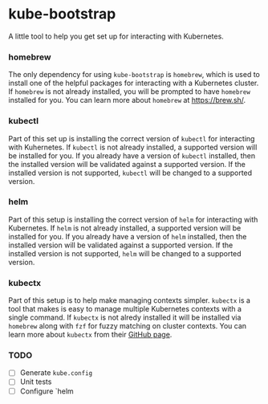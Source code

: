 # kube-bootstrap

A little tool to help you get set up for interacting with Kubernetes.

### homebrew

The only dependency for using `kube-bootstrap` is `homebrew`, which is used to
install one of the helpful packages for interacting with a Kubernetes cluster.
If `homebrew` is not already installed, you will be prompted to have `homebrew`
installed for you. You can learn more about `homebrew` at https://brew.sh/.

### kubectl

Part of this set up is installing the correct version of `kubectl` for
interacting with Kuhernetes. If `kubectl` is not already installed, a supported
version will be installed for you. If you already have a version of `kubectl`
installed, then the installed version will be validated against a supported
version. If the installed version is not supported, `kubectl` will be changed to
a supported version.

### helm

Part of this setup is installing the correct version of `helm` for interacting
with Kubernetes. If `helm` is not already installed, a supported version will be
installed for you. If you already have a version of `helm` installed, then the
installed version will be validated against a supported version. If the
installed version is not supported, `helm` will be changed to a supported
version.

### kubectx

Part of this setup is to help make managing contexts simpler. `kubectx` is a
tool that makes is easy to manage multiple Kubernetes contexts with a single
command. If `kubectx` is not alredy installed it will be installed via
`homebrew` along with `fzf` for fuzzy matching on cluster contexts. You can
learn more about `kubectx` from their [GitHub page](https://github.com/ahmetb/kubectx).

### TODO

- [ ] Generate `kube.config`
- [ ] Unit tests
- [ ] Configure `helm
